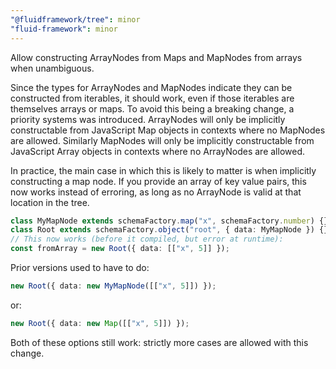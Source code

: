 ```yaml
---
"@fluidframework/tree": minor
"fluid-framework": minor
---
```


Allow constructing ArrayNodes from Maps and MapNodes from arrays when unambiguous.

Since the types for ArrayNodes and MapNodes indicate they can be constructed from iterables,
it should work, even if those iterables are themselves arrays or maps.
To avoid this being a breaking change, a priority systems was introduced.
ArrayNodes will only be implicitly constructable from JavaScript Map objects in contexts where no MapNodes are allowed.
Similarly MapNodes will only be implicitly constructable from JavaScript Array objects in contexts where no ArrayNodes are allowed.

In practice, the main case in which this is likely to matter is when implicitly constructing a map node. If you provide an array of key value pairs, this now works instead of erroring, as long as no ArrayNode is valid at that location in the tree.

```typescript
class MyMapNode extends schemaFactory.map("x", schemaFactory.number) {}
class Root extends schemaFactory.object("root", { data: MyMapNode }) {}
// This now works (before it compiled, but error at runtime):
const fromArray = new Root({ data: [["x", 5]] });
```

Prior versions used to have to do:
```typescript
new Root({ data: new MyMapNode([["x", 5]]) });
````
or:
```typescript
new Root({ data: new Map([["x", 5]]) });
```
Both of these options still work: strictly more cases are allowed with this change.

